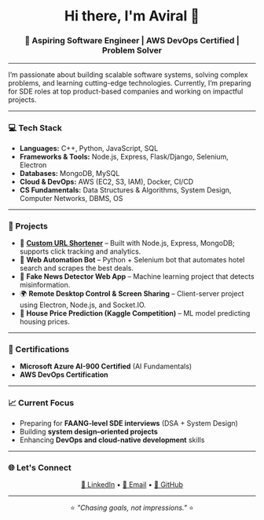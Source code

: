 <h1 align="center">Hi there, I'm Aviral 👋</h1>
<h3 align="center">🚀 Aspiring Software Engineer | AWS DevOps Certified | Problem Solver</h3>

---

I’m passionate about building scalable software systems, solving complex problems, and learning cutting-edge technologies. Currently, I’m preparing for SDE roles at top product-based companies and working on impactful projects.  

---

### 💻 Tech Stack
- **Languages:** C++, Python, JavaScript, SQL  
- **Frameworks & Tools:** Node.js, Express, Flask/Django, Selenium, Electron  
- **Databases:** MongoDB, MySQL  
- **Cloud & DevOps:** AWS (EC2, S3, IAM), Docker, CI/CD  
- **CS Fundamentals:** Data Structures & Algorithms, System Design, Computer Networks, DBMS, OS  

---

### 🔨 Projects
- 🔗 [**Custom URL Shortener**](#) – Built with Node.js, Express, MongoDB; supports click tracking and analytics.  
- 🤖 **Web Automation Bot** – Python + Selenium bot that automates hotel search and scrapes the best deals.  
- 📰 **Fake News Detector Web App** – Machine learning project that detects misinformation.  
- 🌍 **Remote Desktop Control & Screen Sharing** – Client-server project using Electron, Node.js, and Socket.IO.  
- 🏡 **House Price Prediction (Kaggle Competition)** – ML model predicting housing prices.  

---

### 📜 Certifications
- **Microsoft Azure AI-900 Certified** (AI Fundamentals)  
- **AWS DevOps Certification**  

---

### 📈 Current Focus
- Preparing for **FAANG-level SDE interviews** (DSA + System Design)  
- Building **system design–oriented projects**  
- Enhancing **DevOps and cloud-native development** skills  

---

### 🌐 Let's Connect
<p align="center">
  <a href="https://www.linkedin.com/in/your-profile">💼 LinkedIn</a> • 
  <a href="mailto:your-email@example.com">📧 Email</a> • 
  <a href="https://github.com/AviralMaheshwari">🐙 GitHub</a>
</p>

---

<p align="center">⭐️ <em>"Chasing goals, not impressions."</em> ⭐️</p>
